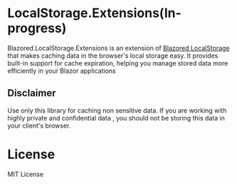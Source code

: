 # LocalStorage.Extensions(In-progress)

Blazored.LocalStorage.Extensions is an extension of [Blazored LocalStorage](https://github.com/Blazored/LocalStorage) that makes caching data in the browser's local storage easy. It provides built-in support for cache expiration, helping you manage stored data more efficiently in your Blazor applications

## Disclaimer
Use only this library for caching non sensitive data.
If you are working with highly private and confidential data , you should not be storing this data in your client's browser.
# License
MIT License





